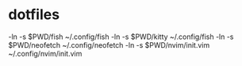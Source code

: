 # dotfiles
-ln -s $PWD/fish ~/.config/fish
-ln -s $PWD/kitty ~/.config/fish
-ln -s $PWD/neofetch ~/.config/neofetch
-ln -s $PWD/nvim/init.vim ~/.config/nvim/init.vim


